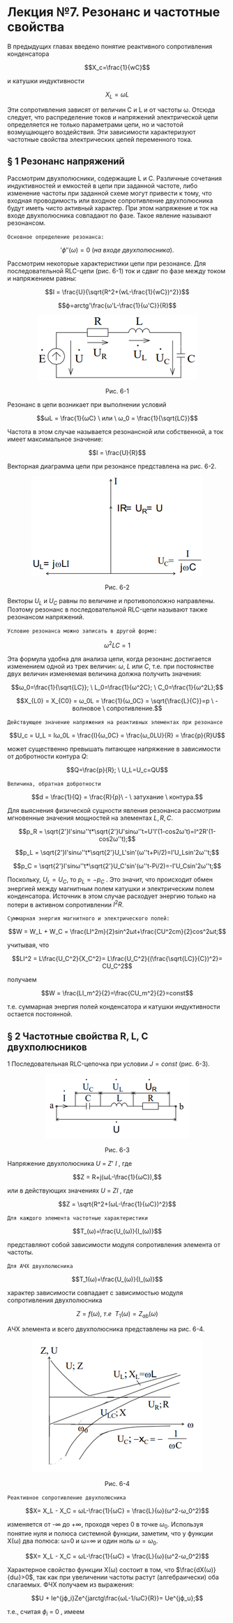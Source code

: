 # Лекция №7. Резонанс и частотные свойства
В предыдущих главах введено понятие реактивного сопротивления конденсатора

```math
X_c=\frac{1}{wC}
```

и катушки индуктивности

```math
X_L=ωL
```

Эти сопротивления зависят от величин C и L и от частоты ω. Отсюда
следует, что распределение токов и напряжений электрической цепи
определяется не только параметрами цепи, но и частотой
возмущающего воздействия. Эти зависимости характеризуют
частотные свойства электрических цепей переменного тока.

## § 1 Резонанс напряжений
Рассмотрим двухполюсники, содержащие L и C. Различные сочетания
индуктивностей и емкостей в цепи при заданной частоте, либо
изменение частоты при заданной схеме могут привести к тому, что
входная проводимость или входное сопротивление двухполюсника
будут иметь чисто активный характер. При этом напряжение и ток на
входе двухполюсника совпадают по фазе. Такое явление называют
резонансом.

`Основное определение резонанса:`
```math
'ϕ''(ω)=0 \ (на \ входе \ двухполюсника).
```

Рассмотрим некоторые характеристики цепи при резонансе. Для
последовательной RLC-цепи (рис. 6-1) ток и сдвиг по фазе между током
и напряжением равны:

```math
I = \frac{U}{\sqrt{R^2+(wL-\frac{1}{wC})^2}}
```

```math
ϕ=arctg'\frac{ω'L-\frac{1}{ω'C}}{R}
```
<p align="center" > <img src="./pic/6-1.PNG"></p>
<p align="center" >Рис. 6-1</p>

Резонанс в цепи возникает при выполнении условий

```math
ωL = \frac{1}{ωC} \ или \ ω_0 = \frac{1}{\sqrt{LC}}
```
Частота в этом случае называется резонансной или собственной, а ток
имеет максимальное значение:

```math
I = \frac{U}{R}
```
Векторная диаграмма цепи при резонансе представлена на рис. 6-2.

<p align="center" > <img src="./pic/p6-2.PNG"></p>
<p align="center" >Рис. 6-2</p>

Векторы $U_L$ и $U_C$ равны по величине и противоположно направлены.
Поэтому резонанс в последовательной RLC-цепи называют также резонансом напряжений.

`Условие резонанса можно записать в другой форме:`

```math
ω^2LC=1
```
Эта формула удобна для анализа цепи, когда резонанс достигается
изменением одной из трех величин:
$ω$, $L$ или $C$, т.е. при постоянстве
двух величин изменяемая величина должна получить значения:

```math
ω_0=\frac{1}{\sqrt{LC}}; \ L_0=\frac{1}{ω^2C}; \ С_0=\frac{1}{ω^2L};
```

```math
X_{L0} = X_{C0} = ω_0L = \frac{1}{ω_0C} = \sqrt{\frac{L}{C}}=p \ - волновое \ сопротивление.
```

`Действующее значение напряжения на реактивных элементах при резонансе`

```math
U_c = U_L = Iω_0L = \frac{I}{ω_0C} = \frac{ω_0LU}{R} = \frac{p}{R}U
```
может существенно превышать питающее напряжение в зависимости
от добротности контура $Q$:

```math
Q=\frac{p}{R}; \ U_L=U_c=QU
```

`Величина, обратная добротности`

```math
d = \frac{1}{Q} = \frac{R}{p}\ - \ затухание \ контура.
```
Для выяснения физической сущности явления резонанса рассмотрим
мгновенные значения мощностей на элементах $L, R, C$.

```math
p_R = \sqrt{2'}I'sinω''t*\sqrt{2'}U'sinω''t=U'I'(1-cos2ω't)=I^2R'(1-cos2ω''t);
```
```math
p_L = \sqrt{2'}I'sinω''t*\sqrt{2'}U_L'sin'(ω''t+Pi/2)=I'U_Lsin'2ω''t;
```
```math
p_C = \sqrt{2'}I'sinω''t*\sqrt{2'}U_C'sin'(ω''t-Pi/2)=-I'U_Csin'2ω''t;
```

Поскольку, $U_L=U_C$, то $p_L=− p_C$ . Это значит, что происходит обмен
энергией между магнитным полем катушки и электрическим полем
конденсатора. Источник в этом случае расходует энергию только на
потери в активном сопротивлении $I^2R$. 

`Суммарная энергия магнитного и электрического полей:`

```math
W = W_L + W_C = \frac{LI^2m}{2}sin^2ωt+\frac{CU^2cm}{2}cos^2ωt;
```

учитывая, что
```math
LI^2 = L\frac{U_C^2}{X_C^2}= L\frac{U_C^2}{(\frac{\sqrt{LC}}{C})^2}= CU_C^2
```
получаем
```math
W = \frac{LI_m^2}{2}=\frac{CU_m^2}{2}=const
```
т.е. суммарная энергия полей конденсатора и катушки индуктивности
остается постоянной.

## § 2 Частотные свойства R, L, C двухполюсников
1 Последовательная RLC-цепочка при условии $J = const$ (рис. 6-3).
<p align="center" > <img src="./pic/p6-3.PNG"></p>
<p align="center" >Рис. 6-3</p>

Напряжение двухполюсника $U$ = $Z$' $I$ , где

```math
Z = R+j(ωL-\frac{1}{ωC}),
```
или в действующих значениях $U$ = $ZI$ , где

```math
Z = \sqrt{R^2+(ωL-\frac{1}{ωC})^2}
```
`Для каждого элемента частотные характеристики`

```math
T_(ω)=\frac{U_(ω)}{I_(ω)}
```
представляют собой зависимости модуля сопротивления элемента от частоты.

`Для АЧХ двухполюсника`
```math
T_1(ω)=\frac{U_(ω)}{I_(ω)}
```

характер зависимости
совпадает с зависимостью модуля сопротивления двухполюсника

```math
Z=f(ω),\ т.е  \ \  T_1(ω)=Z_{ab}(ω)
```

АЧХ элемента и всего двухполюсника представлены на рис. 6-4.
<p align="center" > <img src="./pic/p6-4.PNG"></p>
<p align="center" >Рис. 6-4</p>

`Реактивное сопротивление двухполюсника`

```math
X= X_L - X_C = ωL-\frac{1}{ωC} = \frac{L}{ω}(ω^2-ω_0^2)
```

изменяется от -∞ до +∞, проходя через 0 в точке $ω_0$.
Используя понятие нуля и полюса системной функции, заметим, что у функции X(ω) два полюса: ω=0 и ω=∞ и один ноль $ω=ω_0$.

```math
X= X_L - X_C = ωL-\frac{1}{ωC} = \frac{L}{ω}(ω^2-ω_0^2)
```
Характерное свойство функции X(ω) состоит в том, что $\frac{dX(ω)}{dω}>0$,
так как при увеличении частоты растут (алгебраически) оба слагаемых. ФЧХ получаем из выражения:

```math
U + Ie^{jϕ_i}Ze^{jarctg\frac{ωL-1/ωC}{R}}= Ue^{jϕ_u};
```

т.е., считая $ϕ_i$ = 0  , имеем
